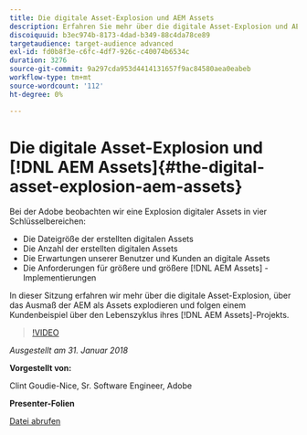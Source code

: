 ```yaml
---
title: Die digitale Asset-Explosion und AEM Assets
description: Erfahren Sie mehr über die digitale Asset-Explosion und AEM Assets unter Adobe.
discoiquuid: b3ec974b-8173-4dad-b349-88c4da78ce89
targetaudience: target-audience advanced
exl-id: fd0b8f3e-c6fc-4df7-926c-c40074b6534c
duration: 3276
source-git-commit: 9a297cda953d4414131657f9ac84580aea0eabeb
workflow-type: tm+mt
source-wordcount: '112'
ht-degree: 0%

---
```


# Die digitale Asset-Explosion und [!DNL AEM Assets]{#the-digital-asset-explosion-aem-assets}

Bei der Adobe beobachten wir eine Explosion digitaler Assets in vier Schlüsselbereichen:

* Die Dateigröße der erstellten digitalen Assets
* Die Anzahl der erstellten digitalen Assets
* Die Erwartungen unserer Benutzer und Kunden an digitale Assets
* Die Anforderungen für größere und größere [!DNL AEM Assets] -Implementierungen

In dieser Sitzung erfahren wir mehr über die digitale Asset-Explosion, über das Ausmaß der AEM als Assets explodieren und folgen einem Kundenbeispiel über den Lebenszyklus ihres [!DNL AEM Assets]-Projekts.

>[!VIDEO](https://video.tv.adobe.com/v/21474/?quality=9)

*Ausgestellt am 31. Januar 2018*

**Vorgestellt von:**

Clint Goudie-Nice, Sr. Software Engineer, Adobe

**Presenter-Folien**

[Datei abrufen](assets/1+30+18+the+digital+asset+explosion+gems.pdf)
<!--
[Get back to the Overview](https://helpx.adobe.com/experience-manager/kt/eseminars/gems/aem-index.html)
-->
